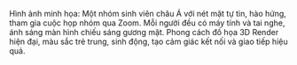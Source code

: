 Hình ảnh minh họa: Một nhóm sinh viên châu Á với nét mặt tự tin, hào hứng, tham gia cuộc họp nhóm qua Zoom. Mỗi người đều có máy tính và tai nghe, ánh sáng màn hình chiếu sáng gương mặt. Phong cách đồ họa 3D Render hiện đại, màu sắc trẻ trung, sinh động, tạo cảm giác kết nối và giao tiếp hiệu quả.